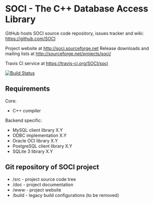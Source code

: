SOCI - The C++ Database Access Library
======================================

GitHub hosts SOCI source code repository,
issues tracker and wiki: https://github.com/SOCI

Project website at http://soci.sourceforge.net
Release downloads and mailing lists at 
http://sourceforge.net/projects/soci/

Travis CI service at https://travis-ci.org/SOCI/soci

[![Build Status](https://api.travis-ci.org/SOCI/soci.png)](https://travis-ci.org/SOCI/soci)

Requirements
------------

Core:
* C++ compiler

Backend specific:
* MySQL client library X.Y
* ODBC implementation X.Y
* Oracle OCI library X.Y
* PostgreSQL client library X.Y
* SQLite 3 library X.Y

Git repository of SOCI project
------------------------------

* /src - project source code tree
* /doc - project documentation
* /www - project website
* /build - legacy build configurations (to be removed)
